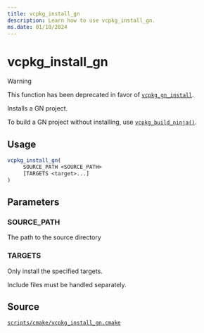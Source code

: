 ```yaml
---
title: vcpkg_install_gn
description: Learn how to use vcpkg_install_gn.
ms.date: 01/10/2024
---
```

# vcpkg_install_gn

> [!WARNING]
> This function has been deprecated in favor of [`vcpkg_gn_install`](vcpkg_gn_install.md).

Installs a GN project.

To build a GN project without installing, use [`vcpkg_build_ninja()`](vcpkg_build_ninja.md).

## Usage

```cmake
vcpkg_install_gn(
     SOURCE_PATH <SOURCE_PATH>
     [TARGETS <target>...]
)
```

## Parameters

### SOURCE_PATH

The path to the source directory

### TARGETS

Only install the specified targets.

Include files must be handled separately.

## Source

[`scripts/cmake/vcpkg_install_gn.cmake`](https://github.com/Microsoft/vcpkg/blob/master/scripts/cmake/vcpkg_install_gn.cmake)
